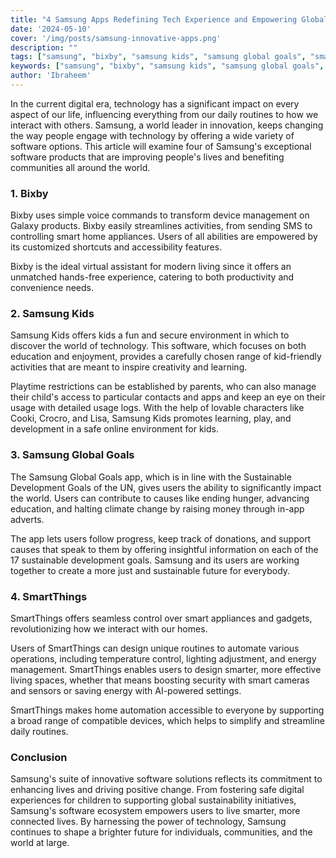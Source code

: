 ```yaml
---
title: "4 Samsung Apps Redefining Tech Experience and Empowering Global Impact"
date: '2024-05-10'
cover: '/img/posts/samsung-innovative-apps.png'
description: ""
tags: ["samsung", "bixby", "samsung kids", "samsung global goals", "smart things"]
keywords: ["samsung", "bixby", "samsung kids", "samsung global goals", "smart things", "samsung apps", "kids safety"]
author: 'Ibraheem'
---
```


In the current digital era, technology has a significant impact on every aspect of our life, influencing everything from our daily routines to how we interact with others. Samsung, a world leader in innovation, keeps changing the way people engage with technology by offering a wide variety of software options. This article will examine four of Samsung's exceptional software products that are improving people's lives and benefiting communities all around the world.

### 1. Bixby

Bixby uses simple voice commands to transform device management on Galaxy products. Bixby easily streamlines activities, from sending SMS to controlling smart home appliances. Users of all abilities are empowered by its customized shortcuts and accessibility features.

Bixby is the ideal virtual assistant for modern living since it offers an unmatched hands-free experience, catering to both productivity and convenience needs.

### 2. Samsung Kids

Samsung Kids offers kids a fun and secure environment in which to discover the world of technology. This software, which focuses on both education and enjoyment, provides a carefully chosen range of kid-friendly activities that are meant to inspire creativity and learning.

Playtime restrictions can be established by parents, who can also manage their child's access to particular contacts and apps and keep an eye on their usage with detailed usage logs. With the help of lovable characters like Cooki, Crocro, and Lisa, Samsung Kids promotes learning, play, and development in a safe online environment for kids.

### 3. Samsung Global Goals

The Samsung Global Goals app, which is in line with the Sustainable Development Goals of the UN, gives users the ability to significantly impact the world. Users can contribute to causes like ending hunger, advancing education, and halting climate change by raising money through in-app adverts.

The app lets users follow progress, keep track of donations, and support causes that speak to them by offering insightful information on each of the 17 sustainable development goals. Samsung and its users are working together to create a more just and sustainable future for everybody.

### 4. SmartThings

SmartThings offers seamless control over smart appliances and gadgets, revolutionizing how we interact with our homes.

Users of SmartThings can design unique routines to automate various operations, including temperature control, lighting adjustment, and energy management. SmartThings enables users to design smarter, more effective living spaces, whether that means boosting security with smart cameras and sensors or saving energy with AI-powered settings.

SmartThings makes home automation accessible to everyone by supporting a broad range of compatible devices, which helps to simplify and streamline daily routines.

### Conclusion

Samsung's suite of innovative software solutions reflects its commitment to enhancing lives and driving positive change. From fostering safe digital experiences for children to supporting global sustainability initiatives, Samsung's software ecosystem empowers users to live smarter, more connected lives. By harnessing the power of technology, Samsung continues to shape a brighter future for individuals, communities, and the world at large.